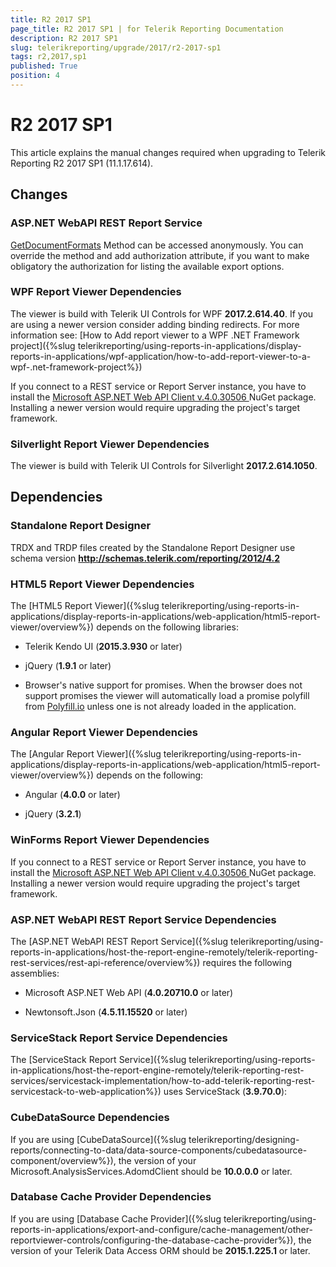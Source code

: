 ```yaml
---
title: R2 2017 SP1
page_title: R2 2017 SP1 | for Telerik Reporting Documentation
description: R2 2017 SP1
slug: telerikreporting/upgrade/2017/r2-2017-sp1
tags: r2,2017,sp1
published: True
position: 4
---
```


# R2 2017 SP1



This article explains the manual changes required when upgrading to Telerik Reporting R2 2017 SP1 (11.1.17.614).

## Changes

### ASP.NET WebAPI REST Report Service

[GetDocumentFormats](/reporting/api/Telerik.Reporting.Services.WebApi.ReportsControllerBase#Telerik_Reporting_Services_WebApi_ReportsControllerBase_GetDocumentFormats) Method can be accessed anonymously.
              You can override the method and add authorization attribute,
              if you want to make obligatory the authorization for listing the available export options.
            

### WPF Report Viewer Dependencies

The viewer is build with Telerik UI Controls for WPF __2017.2.614.40__. If you are using a newer version consider adding binding redirects. For more information see:
              [How to Add report viewer to a WPF .NET Framework project]({%slug telerikreporting/using-reports-in-applications/display-reports-in-applications/wpf-application/how-to-add-report-viewer-to-a-wpf-.net-framework-project%})

If you connect to a REST service or Report Server instance, you have to install the
              [                  Microsoft ASP.NET Web API Client v.4.0.30506
                ](                  https://www.nuget.org/packages/Microsoft.AspNet.WebApi.Client/4.0.30506
                ) NuGet package. Installing a newer version would require upgrading the project's target framework.
            

### Silverlight Report Viewer Dependencies

The viewer is build with Telerik UI Controls for Silverlight __2017.2.614.1050__.
            

## Dependencies

### Standalone Report Designer

TRDX and TRDP files created by the Standalone Report Designer use schema version __http://schemas.telerik.com/reporting/2012/4.2__

### HTML5 Report Viewer Dependencies

The [HTML5 Report Viewer]({%slug telerikreporting/using-reports-in-applications/display-reports-in-applications/web-application/html5-report-viewer/overview%}) depends on the following libraries:
            

* Telerik Kendo UI (__2015.3.930__ or later)
                

* jQuery (__1.9.1__ or later)
                

* Browser's native support for promises. When the browser does not support promises
                  the viewer will automatically load a promise polyfill from [Polyfill.io](https://polyfill.io) unless one is not already loaded in the application.
                

### Angular Report Viewer Dependencies

The [Angular Report Viewer]({%slug telerikreporting/using-reports-in-applications/display-reports-in-applications/web-application/html5-report-viewer/overview%}) depends on the following:
            

* Angular (__4.0.0__ or later)
                

* jQuery (__3.2.1__)
                

### WinForms Report Viewer Dependencies

If you connect to a REST service or Report Server instance, you have to install the
              [                  Microsoft ASP.NET Web API Client v.4.0.30506
                ](                  https://www.nuget.org/packages/Microsoft.AspNet.WebApi.Client/4.0.30506
                ) NuGet package. Installing a newer version would require upgrading the project's target framework.
            

### ASP.NET WebAPI REST Report Service Dependencies

The [ASP.NET WebAPI REST Report Service]({%slug telerikreporting/using-reports-in-applications/host-the-report-engine-remotely/telerik-reporting-rest-services/rest-api-reference/overview%}) requires the following assemblies:
            

* Microsoft ASP.NET Web API (__4.0.20710.0__ or later)
                

* Newtonsoft.Json (__4.5.11.15520__ or later)
                

### ServiceStack Report Service Dependencies

The [ServiceStack Report Service]({%slug telerikreporting/using-reports-in-applications/host-the-report-engine-remotely/telerik-reporting-rest-services/servicestack-implementation/how-to-add-telerik-reporting-rest-servicestack-to-web-application%}) uses
              ServiceStack (__3.9.70.0__):
            

### CubeDataSource Dependencies

If you are using [CubeDataSource]({%slug telerikreporting/designing-reports/connecting-to-data/data-source-components/cubedatasource-component/overview%}), the version of your
              Microsoft.AnalysisServices.AdomdClient should be __10.0.0.0__ or later.
            

### Database Cache Provider Dependencies

If you are using [Database Cache Provider]({%slug telerikreporting/using-reports-in-applications/export-and-configure/cache-management/other-reportviewer-controls/configuring-the-database-cache-provider%}), the version of your
              Telerik Data Access ORM should be __2015.1.225.1__ or later.
            
